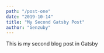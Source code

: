 ```yaml
---
path: "/post-one"
date: "2019-10-14"
title: "My Second Gatsby Post"
author: "Genzuby"
---
```


This is my second blog post in Gatsby
